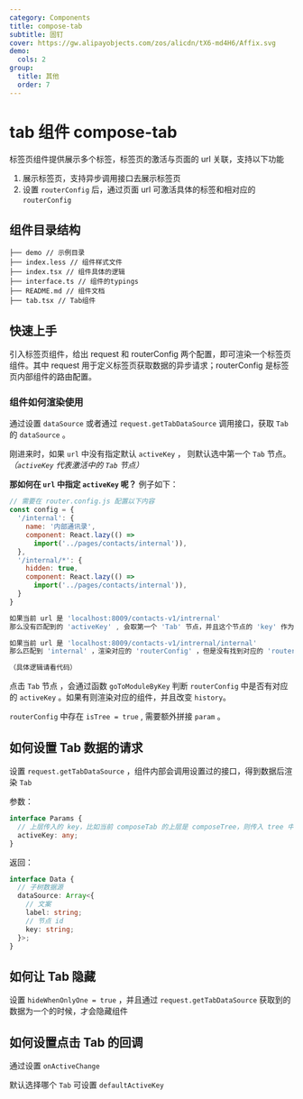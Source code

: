 ```yaml
---
category: Components
title: compose-tab
subtitle: 固钉
cover: https://gw.alipayobjects.com/zos/alicdn/tX6-md4H6/Affix.svg
demo:
  cols: 2
group:
  title: 其他
  order: 7
---
```


# tab 组件 compose-tab

标签页组件提供展示多个标签，标签页的激活与页面的 url 关联，支持以下功能

1. 展示标签页，支持异步调用接口去展示标签页
2. 设置 `routerConfig` 后，通过页面 url 可激活具体的标签和相对应的 `routerConfig`

## 组件目录结构

```tree
├── demo // 示例目录
├── index.less // 组件样式文件
├── index.tsx // 组件具体的逻辑
├── interface.ts // 组件的typings
├── README.md // 组件文档
├── tab.tsx // Tab组件
```

## 快速上手

引入标签页组件，给出 request 和 routerConfig 两个配置，即可渲染一个标签页组件。其中 request 用于定义标签页获取数据的异步请求；routerConfig 是标签页内部组件的路由配置。

### 组件如何渲染使用

通过设置 `dataSource` 或者通过 `request.getTabDataSource` 调用接口，获取 `Tab` 的 `dataSource` 。

刚进来时，如果 `url` 中没有指定默认 `activeKey` ， 则默认选中第一个 `Tab` 节点。_（`activeKey` 代表激活中的 `Tab` 节点）_

**那如何在 `url` 中指定 `activeKey` 呢？** 例子如下：

```javascript
// 需要在 router.config.js 配置以下内容
const config = {
  '/internal': {
    name: '内部通讯录',
    component: React.lazy(() =>
      import('../pages/contacts/internal')),
  },
  '/internal/*': {
    hidden: true,
    component: React.lazy(() =>
      import('../pages/contacts/internal')),
  }
}

如果当前 url 是 'localhost:8009/contacts-v1/intrernal'
那么没有匹配到的 'activeKey' , 会取第一个 'Tab' 节点，并且这个节点的 'key' 作为 'activeKey' 。

如果当前 url 是 'localhost:8009/contacts-v1/intrernal/internal'
那么匹配到 'internal' ，渲染对应的 'routerConfig' ，但是没有找到对应的 'routerConfig' ，也会跳到第一个 'Tab' 节点。

（具体逻辑请看代码）
```

点击 `Tab` 节点 ，会通过函数 `goToModuleByKey` 判断 `routerConfig` 中是否有对应的 `activeKey` 。如果有则渲染对应的组件，并且改变 `history`。

`routerConfig` 中存在 `isTree = true` , 需要额外拼接 `param` 。

## 如何设置 Tab 数据的请求

设置 `request.getTabDataSource` ，组件内部会调用设置过的接口，得到数据后渲染 `Tab`

参数：

```typescript
interface Params {
  // 上层传入的 key，比如当前 composeTab 的上层是 composeTree，则传入 tree 中选中节点的 key。
  activeKey: any;
}
```

返回：

```typescript
interface Data {
  // 子树数据源
  dataSource: Array<{
    // 文案
    label: string;
    // 节点 id
    key: string;
  }>;
}
```

## 如何让 Tab 隐藏

设置 `hideWhenOnlyOne = true` ，并且通过 `request.getTabDataSource` 获取到的数据为一个的时候，才会隐藏组件

## 如何设置点击 Tab 的回调

通过设置 `onActiveChange`

默认选择哪个 `Tab` 可设置 `defaultActiveKey`
